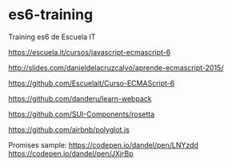 # es6-training
Training es6 de Escuela IT

https://escuela.it/cursos/javascript-ecmascript-6  

http://slides.com/danieldelacruzcalvo/aprende-ecmascript-2015/  

https://github.com/Escuelait/Curso-ECMAScript-6  

https://github.com/danderu/learn-webpack  

https://github.com/SUI-Components/rosetta  

https://github.com/airbnb/polyglot.js  

Promises sample: 
    https://codepen.io/dandel/pen/LNYzdd  
    https://codepen.io/dandel/pen/JXjrBp  
